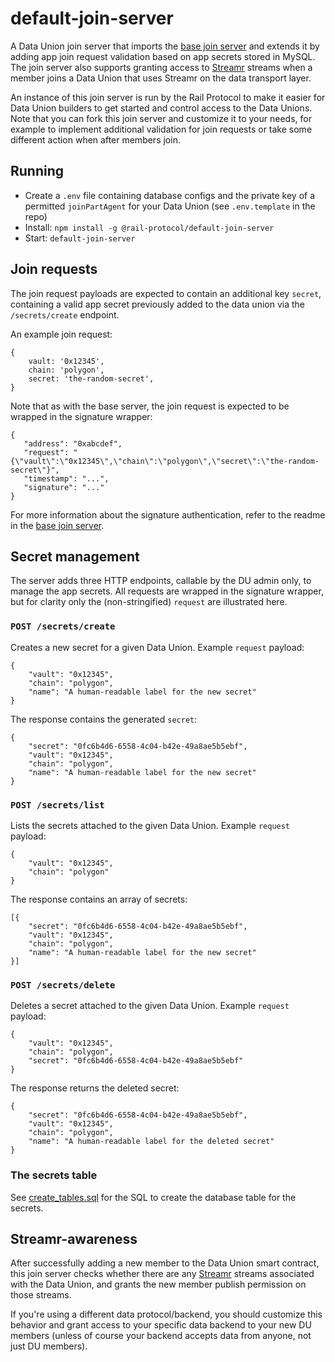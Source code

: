 # default-join-server

A Data Union join server that imports the [base join server](https://github.com/vaults/data-union-join-server) and extends it by adding app join request validation based on app secrets stored in MySQL. The join server also supports granting access to [Streamr](https://streamr.network) streams when a member joins a Data Union that uses Streamr on the data transport layer.

An instance of this join server is run by the Rail Protocol to make it easier for Data Union builders to get started and control access to the Data Unions. Note that you can fork this join server and customize it to your needs, for example to implement additional validation for join requests or take some different action when after members join.

## Running

- Create a `.env` file containing database configs and the private key of a permitted `joinPartAgent` for your Data Union (see `.env.template` in the repo)
- Install: `npm install -g @rail-protocol/default-join-server`
- Start: `default-join-server`

## Join requests

The join request payloads are expected to contain an additional key `secret`, containing a valid app secret previously added to the data union via the `/secrets/create` endpoint.

An example join request:

```
{
	vault: '0x12345',
	chain: 'polygon',
	secret: 'the-random-secret',
}
```

Note that as with the base server, the join request is expected to be wrapped in the signature wrapper:

```
{
   "address": "0xabcdef",
   "request": "{\"vault\":\"0x12345\",\"chain\":\"polygon\",\"secret\":\"the-random-secret\"}",
   "timestamp": "...",
   "signature": "..."
}
```

For more information about the signature authentication, refer to the readme in the [base join server](https://github.com/vaults/data-union-join-server).

## Secret management

The server adds three HTTP endpoints, callable by the DU admin only, to manage the app secrets. All requests are wrapped in the signature wrapper, but for clarity only the (non-stringified) `request` are illustrated here.

### `POST /secrets/create`

Creates a new secret for a given Data Union. Example `request` payload:

```
{
	"vault": "0x12345",
	"chain": "polygon",
	"name": "A human-readable label for the new secret"
}
```

The response contains the generated `secret`:

```
{
	"secret": "0fc6b4d6-6558-4c04-b42e-49a8ae5b5ebf",
	"vault": "0x12345",
	"chain": "polygon",
	"name": "A human-readable label for the new secret"
}
```

### `POST /secrets/list`

Lists the secrets attached to the given Data Union. Example `request` payload:

```
{
	"vault": "0x12345",
	"chain": "polygon"
}
```

The response contains an array of secrets:

```
[{
	"secret": "0fc6b4d6-6558-4c04-b42e-49a8ae5b5ebf",
	"vault": "0x12345",
	"chain": "polygon",
	"name": "A human-readable label for the new secret"
}]
```

### `POST /secrets/delete`

Deletes a secret attached to the given Data Union. Example `request` payload:

```
{
	"vault": "0x12345",
	"chain": "polygon",
	"secret": "0fc6b4d6-6558-4c04-b42e-49a8ae5b5ebf"
}
```

The response returns the deleted secret:

```
{
	"secret": "0fc6b4d6-6558-4c04-b42e-49a8ae5b5ebf",
	"vault": "0x12345",
	"chain": "polygon",
	"name": "A human-readable label for the deleted secret"
}
```

### The secrets table

See [create_tables.sql](create_tables.sql) for the SQL to create the database table for the secrets.

## Streamr-awareness

After successfully adding a new member to the Data Union smart contract, this join server checks whether there are any [Streamr](https://streamr.network) streams associated with the Data Union, and grants the new member publish permission on those streams.

If you're using a different data protocol/backend, you should customize this behavior and grant access to your specific data backend to your new DU members (unless of course your backend accepts data from anyone, not just DU members).

